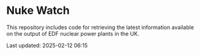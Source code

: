 # Nuke Watch

This repository includes code for retrieving the latest information available on the output of EDF nuclear power plants in the UK.

Last updated: 2025-02-12 06:15